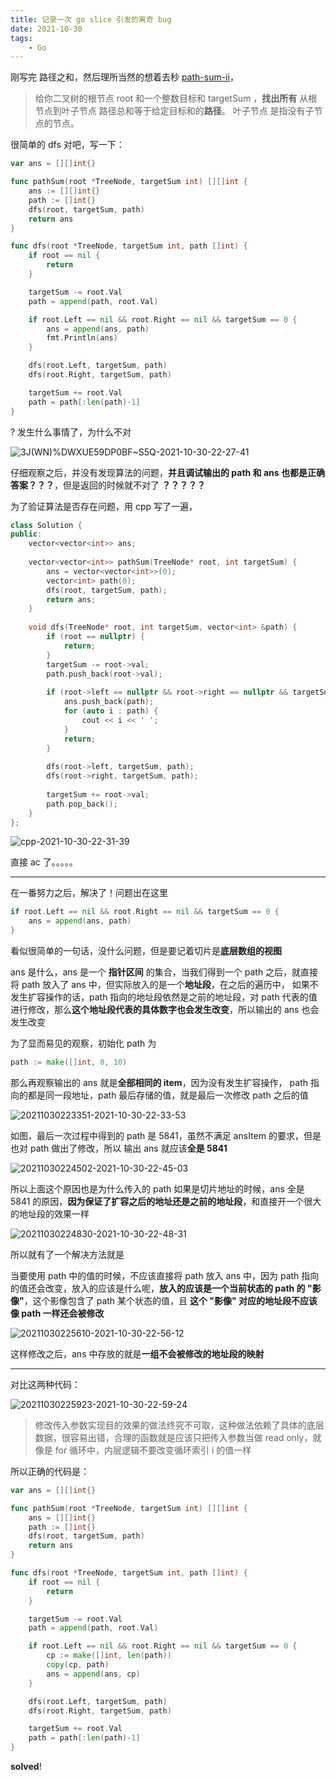 ```yaml
---
title: 记录一次 go slice 引发的离奇 bug
date: 2021-10-30
tags:
    - Go
---
```


刚写完 路径之和，然后理所当然的想着去秒 [path-sum-ii](https://leetcode-cn.com/problems/path-sum-ii/)，


>给你二叉树的根节点 root 和一个整数目标和 targetSum ，**找出所有** 从根节点到叶子节点 路径总和等于给定目标和的**路径**。
>叶子节点 是指没有子节点的节点。

很简单的 dfs 对吧，写一下：


``` go 
var ans = [][]int{}

func pathSum(root *TreeNode, targetSum int) [][]int {
    ans := [][]int{}
	path := []int{}
	dfs(root, targetSum, path)
	return ans
}

func dfs(root *TreeNode, targetSum int, path []int) {
	if root == nil {
		return
	}

	targetSum -= root.Val
	path = append(path, root.Val)

	if root.Left == nil && root.Right == nil && targetSum == 0 {
		ans = append(ans, path)
		fmt.Println(ans)
	}

	dfs(root.Left, targetSum, path)
	dfs(root.Right, targetSum, path)

	targetSum += root.Val
	path = path[:len(path)-1]
}
```

? 发生什么事情了，为什么不对

![3J(WN)%DWXUE59DP0BF~S5Q-2021-10-30-22-27-41](https://raw.githubusercontent.com/fengwei2002/Pictures_02/master/images/3J(WN)%25DWXUE59DP0BF%7ES5Q-2021-10-30-22-27-41.png)

仔细观察之后，并没有发现算法的问题，**并且调试输出的 path 和 ans 也都是正确答案？？？**，但是返回的时候就不对了 **？？？？？**

为了验证算法是否存在问题，用 cpp 写了一遍，

``` cpp 
class Solution {
public:
    vector<vector<int>> ans;
    
    vector<vector<int>> pathSum(TreeNode* root, int targetSum) {
        ans = vector<vector<int>>(0);
        vector<int> path(0);
        dfs(root, targetSum, path);
        return ans;
    }
    
    void dfs(TreeNode* root, int targetSum, vector<int> &path) {
        if (root == nullptr) {
            return;
        }
        targetSum -= root->val;
        path.push_back(root->val);
        
        if (root->left == nullptr && root->right == nullptr && targetSum == 0) {
            ans.push_back(path);
            for (auto i : path) {
                cout << i << ' ';
            }
            return;
        }
        
        dfs(root->left, targetSum, path);
        dfs(root->right, targetSum, path);
        
        targetSum += root->val;
        path.pop_back();
    }
};
```

![cpp-2021-10-30-22-31-39](https://raw.githubusercontent.com/fengwei2002/Pictures_02/master/images/cpp-2021-10-30-22-31-39.png)

直接 ac 了。。。。。

---

在一番努力之后，解决了！问题出在这里


``` go
if root.Left == nil && root.Right == nil && targetSum == 0 {
	ans = append(ans, path)
}
```

看似很简单的一句话，没什么问题，但是要记着切片是**底层数组的视图**

ans 是什么，ans 是一个 **指针区间** 的集合，当我们得到一个 path 之后，就直接将 path 放入了 ans 中，但实际放入的是一个**地址段**，在之后的遍历中， 如果不发生扩容操作的话，path 指向的地址段依然是之前的地址段，对 path 代表的值进行修改，那么**这个地址段代表的具体数字也会发生改变**，所以输出的 ans 也会发生改变

为了显而易见的观察，初始化 path 为 

``` go 
path := make([]int, 0, 10)
```

那么再观察输出的 ans 就是**全部相同的 item**，因为没有发生扩容操作， path 指向的都是同一段地址，path 最后存储的值，就是最后一次修改 path 之后的值

![20211030223351-2021-10-30-22-33-53](https://raw.githubusercontent.com/fengwei2002/Pictures_02/master/images/20211030223351-2021-10-30-22-33-53.png)

如图，最后一次过程中得到的 path 是 5841，虽然不满足 ansItem 的要求，但是也对 path 做出了修改，所以 输出 ans 就应该**全是 5841**

![20211030224502-2021-10-30-22-45-03](https://raw.githubusercontent.com/fengwei2002/Pictures_02/master/images/20211030224502-2021-10-30-22-45-03.png)

所以上面这个原因也是为什么传入的 path 如果是切片地址的时候，ans 全是 5841 的原因，**因为保证了扩容之后的地址还是之前的地址段**，和直接开一个很大的地址段的效果一样

![20211030224830-2021-10-30-22-48-31](https://raw.githubusercontent.com/fengwei2002/Pictures_02/master/images/20211030224830-2021-10-30-22-48-31.png)

所以就有了一个解决方法就是

当要使用 path 中的值的时候，不应该直接将 path 放入 ans 中，因为 path 指向的值还会改变，放入的应该是什么呢，**放入的应该是一个当前状态的 path 的 "影像"**，这个影像包含了 path 某个状态的值，且 **这个 "影像" 对应的地址段不应该像 path 一样还会被修改**

![20211030225610-2021-10-30-22-56-12](https://raw.githubusercontent.com/fengwei2002/Pictures_02/master/images/20211030225610-2021-10-30-22-56-12.png)

这样修改之后，ans 中存放的就是**一组不会被修改的地址段的映射**

---

对比这两种代码：

![20211030225923-2021-10-30-22-59-24](https://raw.githubusercontent.com/fengwei2002/Pictures_02/master/images/20211030225923-2021-10-30-22-59-24.png)

> 修改传入参数实现目的效果的做法终究不可取，这种做法依赖了具体的底层数据，很容易出错，合理的函数就是应该只把传入参数当做 read only，就像是 for 循环中，内层逻辑不要改变循环索引 i 的值一样

所以正确的代码是：


``` go 
var ans = [][]int{}

func pathSum(root *TreeNode, targetSum int) [][]int {
	ans = [][]int{}
	path := []int{}
	dfs(root, targetSum, path)
	return ans
}

func dfs(root *TreeNode, targetSum int, path []int) {
	if root == nil {
		return
	}

	targetSum -= root.Val
	path = append(path, root.Val)

	if root.Left == nil && root.Right == nil && targetSum == 0 {
		cp := make([]int, len(path))
		copy(cp, path)
		ans = append(ans, cp)
	}

	dfs(root.Left, targetSum, path)
	dfs(root.Right, targetSum, path)

	targetSum += root.Val
	path = path[:len(path)-1]
}
```

**solved**!


